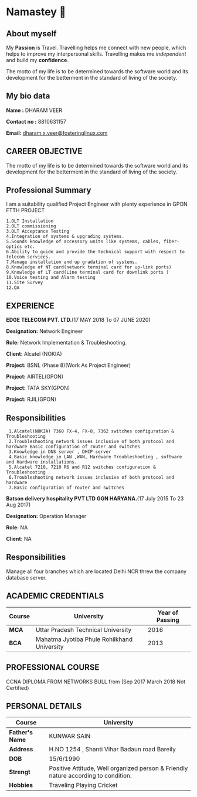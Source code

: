 # Namastey 🙏
## About myself
My **Passion** is Travel. Travelling helps me connect with new people, which helps to improve my interpersonal skills. 
Travelling makes me *independent* and build my **confidence**. 

The motto of my life is to be determined towards the software world and its development for the betterment in the standard of living of the society.

## My bio data

**Name :** DHARAM VEER
 
 **Contact no :** 8810631157
 
 **Email:** dharam.x.veer@fosteringlinux.com
 
## CAREER OBJECTIVE
 
 The motto of my life is to be determined towards the software world and its development for the betterment in the standard of living of the society.
 
## Professional Summary
 
I am a suitability qualified Project Engineer with plenty experience in GPON FTTH PROJECT 
	  
    1.OLT Installation
    2.OLT commissioning
    3.OLT Acceptance Testing
    4.Integration of systems & upgrading systems.
    5.Sounds knowledge of accessory units like systems, cables, fiber-optics etc.
    6.Ability to guide and provide the technical support with respect to telecom services.
    7.Manage installation and up gradation of systems.
    8.Knowledge of NT card(network terminal card for up-link ports)
    9.Knowledge of LT card(Line terminal card for downlink ports )
    10.Voice testing and Alarm testing
    11.Site Survey
    12.QA

## EXPERIENCE

**EDGE TELECOM PVT. LTD.**(17 MAY 2018 To 07 JUNE 2020)

**Designation:** Network Engineer

**Role:** Network Implementation & Troubleshooting.

**Client:** Alcatel (NOKIA)

**Project:** BSNL (Phase 8)(Work As Project Engineer)

**Project:** AIRTEL(GPON)

**Project:** TATA SKY(GPON)

**Project:** RJIL(GPON)

## Responsibilities

     1.Alcatel(NOKIA) 7360 FX-4, FX-8, 7362 switches configuration & Troubleshooting
     2.Troubleshooting network issues inclusive of both protocol and hardware Basic configuration of router and switches
     3.Knowledge in DNS server , DHCP server
     4.Basic knowledge in LAN ,WAN, Hardware Troubleshooting , software and Hardware installations.
     5.Alcatel 7210, 7210 R6 and R12 switches configuration & Troubleshooting
     6.Troubleshooting network issues inclusive of both protocol and hardware
     7.Basic configuration of router and switches

**Batson delivery hospitality PVT LTD GGN HARYANA.**(17 July 2015 To 23 Aug 2017)

**Designation:** Operation Manager  

**Role:**   NA

**Client:** NA

## Responsibilities

Manage all four branches which are located Delhi NCR threw the company database server.
     
## ACADEMIC CREDENTIALS

| **Course** | **University** | **Year of Passing** |
| --- | --- | --- |
| **MCA** | Uttar Pradesh Technical University | 2016 |
| **BCA** | Mahatma Jyotiba Phule Rohilkhand University | 2013 |

## PROFESSIONAL COURSE

CCNA DIPLOMA FROM NETWORKS BULL from (Sep 2017 March 2018 Not Certified)

## PERSONAL DETAILS

| **Course** | **University** |
| --- | --- |
| **Father's Name** | KUNWAR SAIN |
| **Address** | H.NO 1254 , Shanti Vihar Badaun road Bareily |
| **DOB** | 15/6/1990 |
| **Strengt** | Positive Attitude, Well organized person & Friendly nature according to condition. |
| **Hobbies** | Traveling Playing Cricket |



